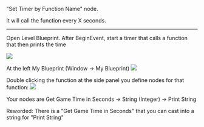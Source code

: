 "Set Timer by Function Name" node.

It will call the function every X seconds.

---

Open Level Blueprint. After BeginEvent, start a timer that calls a function that then prints the time

![](https://i.imgur.com/aK7rmBu.png)


At the left My Blueprint (Window → My Blueprint)
![](https://i.imgur.com/DUnzCOl.png)

Double clicking the function at the side panel you define nodes for that function:
![](https://i.imgur.com/2BlNWk7.png)

Your nodes are Get Game Time in Seconds → String (Integer) → Print String

Reworded: There is a "Get Game Time in Seconds" that you can cast into a string for "Print String"